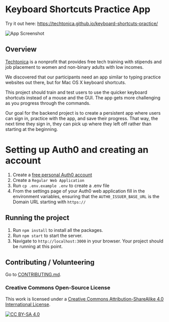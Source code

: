 # Keyboard Shortcuts Practice App

Try it out here: https://techtonica.github.io/keyboard-shortcuts-practice/

![App Screenshot](/images/app-screenshot.png)

## Overview

[Techtonica](https://techtonica.org) is a nonprofit that provides free tech training with stipends and job placement to women and non-binary adults with low incomes.

We discovered that our participants need an app similar to typing practice websites out there, but for Mac OS X keyboard shortcuts.

This project should train and test users to use the quicker keyboard shortcuts instead of a mouse and the GUI. The app gets more challenging as you progress through the commands.

Our goal for the backend project is to create a persistent app where users 
can sign in, practice with the app, and save their progress. That way, the next time they sign in, they can pick up where they left off rather than starting at the beginning.

# Setting up Auth0 and creating an account
1. Create a [free personal Auth0 account](https://auth0.com/)
1. Create a `Regular Web Application`
1. Run `cp .env.example .env` to create a .env file
1. From the settings page of your Auth0 web application fill in the environment variables, ensuring that the `AUTH0_ISSUER_BASE_URL` is the Domain URL starting with `https://`

## Running the project

1. Run `npm install` to install all the packages.
1. Run `npm start` to start the server.
1. Navigate to `http://localhost:3000` in your browser. Your project should be running at this point.

## Contributing / Volunteering

Go to [CONTRIBUTING.md](/CONTRIBUTING.md).

### Creative Commons Open-Source License

This work is licensed under a [Creative Commons Attribution-ShareAlike 4.0 International License](https://creativecommons.org/licenses/by-sa/4.0/legalcode).

[![CC BY-SA 4.0](https://i.creativecommons.org/l/by-sa/4.0/88x31.png)](https://creativecommons.org/licenses/by-sa/4.0/legalcode)
